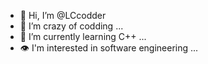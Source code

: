 - 👋 Hi, I’m @LCcodder
- 👀 I’m crazy of codding ...
- 🌱 I’m currently learning C++ ...
- 👁️ I'm interested in software engineering ...

<!---
LCcodder/LCcodder is a ✨ special ✨ repository because its `README.md` (this file) appears on your GitHub profile.
You can click the Preview link to take a look at your changes.
--->
